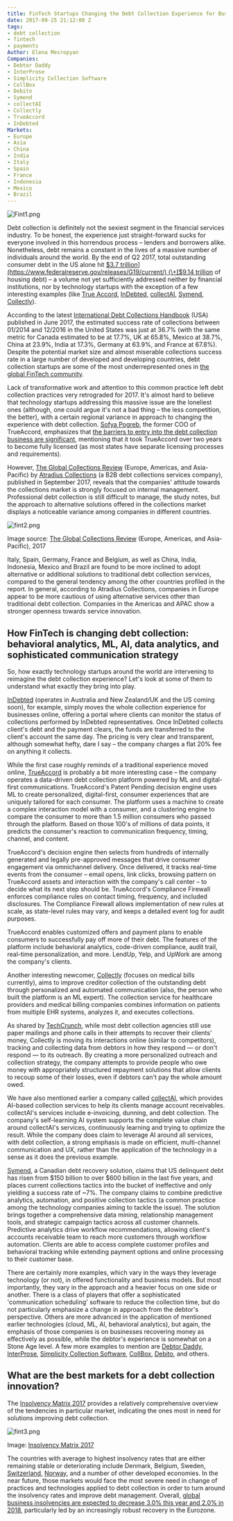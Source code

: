 ```yaml
---
title: FinTech Startups Changing the Debt Collection Experience for Businesses & Consumers
date: 2017-09-25 21:12:00 Z
tags:
- debt collection
- fintech
- payments
Author: Elena Mesropyan
Companies:
- Debtor Daddy
- InterProse
- Simplicity Collection Software
- CollBox
- Debito
- Symend
- collectAI
- Collectly
- TrueAccord
- InDebted
Markets:
- Europe
- Asia
- China
- India
- Italy
- Spain
- France
- Indonesia
- Mexico
- Brazil
---
```


![Fint1.png](/uploads/Fint1.png)

Debt collection is definitely not the sexiest segment in the financial services industry. To be honest, the experience just straight-forward sucks for everyone involved in this horrendous process – lenders and borrowers alike. Nonetheless, debt remains a constant in the lives of a massive number of individuals around the world. By the end of Q2 2017, total outstanding consumer debt in the US alone hit [$3.7 trillion](https://www.federalreserve.gov/releases/G19/current/) (\+[$9.14 trillion](https://www.newyorkfed.org/microeconomics/hhdc.html) of housing debt) – a volume not yet sufficiently addressed neither by financial institutions, nor by technology startups with the exception of a few interesting examples (like [True Accord](https://www.trueaccord.com/), [InDebted](https://www.indebted.co/), [collectAI](https://www.collect.ai/), [Symend](http://symend.com/), [Collectly](https://collectly.co/)).

According to the latest [International Debt Collections Handbook](https://atradiuscollections.com/us/publications/international-debt-collections-handbook.html) (USA) published in June 2017, the estimated success rate of collections between 01/2014 and 12/2016 in the United States was just at 36.7% (with the same metric for Canada estimated to be at 17.7%, UK at 65.8%, Mexico at 38.7%, China at 23.9%, India at 17.3%, Germany at 63.9%, and France at 67.8%). Despite the potential market size and almost miserable collections success rate in a large number of developed and developing countries, debt collection startups are some of the most underrepresented ones in [the global FinTech community](https://medici.letstalkpayments.com/).

Lack of transformative work and attention to this common practice left debt collection practices very retrograded for 2017. It's almost hard to believe that technology startups addressing this massive issue are the loneliest ones (although, one could argue it's not a bad thing – the less competition, the better), with a certain regional variance in approach to changing the experience with debt collection. [Sofya Pogreb](https://www.linkedin.com/in/sofya-pogreb-8876b7/), the former COO of TrueAccord, emphasizes that [the barriers to entry into the debt collection business are significant](https://blog.trueaccord.com/2016/08/lonely-debt-collection-startups-box/), mentioning that it took TrueAccord over two years to become fully licensed (as most states have separate licensing processes and requirements).

However, [The Global Collections Review](https://atradiuscollections.com/global/publications/global-collections-review.html) (Europe, Americas, and Asia-Pacific) by [Atradius Collections](https://atradiuscollections.com/global/) (a B2B debt collections services company), published in September 2017, reveals that the companies' attitude towards the collections market is strongly focused on internal management. Professional debt collection is still difficult to manage, the study notes, but the approach to alternative solutions offered in the collections market displays a noticeable variance among companies in different countries.

![fint2.png](/uploads/fint2.png)

Image source: [The Global Collections Review](https://atradiuscollections.com/global/publications/global-collections-review.html) (Europe, Americas, and Asia-Pacific), 2017

Italy, Spain, Germany, France and Belgium, as well as China, India, Indonesia, Mexico and Brazil are found to be more inclined to adopt alternative or additional solutions to traditional debt collection services, compared to the general tendency among the other countries profiled in the report. In general, according to Atradius Collections, companies in Europe appear to be more cautious of using alternative services other than traditional debt collection. Companies in the Americas and APAC show a stronger openness towards service innovation.

## How FinTech is changing debt collection: behavioral analytics, ML, AI, data analytics, and sophisticated communication strategy

So, how exactly technology startups around the world are intervening to reimagine the debt collection experience? Let's look at some of them to understand what exactly they bring into play.

[InDebted](https://www.indebted.co/) (operates in Australia and New Zealand/UK and the US coming soon), for example, simply moves the whole collection experience for businesses online, offering a portal where clients can monitor the status of collections performed by InDebted representatives. Once InDebted collects client's debt and the payment clears, the funds are transferred to the client's account the same day. The pricing is very clear and transparent, although somewhat hefty, dare I say – the company charges a flat 20% fee on anything it collects.

While the first case roughly reminds of a traditional experience moved online, [TrueAccord](https://www.trueaccord.com/) is probably a bit more interesting case – the company operates a data-driven debt collection platform powered by ML and digital-first communications. TrueAccord's Patent Pending decision engine uses ML to create personalized, digital-first, consumer experiences that are uniquely tailored for each consumer. The platform uses a machine to create a complex interaction model with a consumer, and a clustering engine to compare the consumer to more than 1.5 million consumers who passed through the platform. Based on those 100's of millions of data points, it predicts the consumer's reaction to communication frequency, timing, channel, and content.

TrueAccord's decision engine then selects from hundreds of internally generated and legally pre-approved messages that drive consumer engagement via omnichannel delivery. Once delivered, it tracks real-time events from the consumer – email opens, link clicks, browsing pattern on TrueAccord assets and interaction with the company's call center – to decide what its next step should be. TrueAccord's Compliance Firewall enforces compliance rules on contact timing, frequency, and included disclosures. The Compliance Firewall allows implementation of new rules at scale, as state-level rules may vary, and keeps a detailed event log for audit purposes.

TrueAccord enables customized offers and payment plans to enable consumers to successfully pay off more of their debt. The features of the platform include behavioral analytics, code-driven compliance, audit trail, real-time personalization, and more. LendUp, Yelp, and UpWork are among the company's clients.

Another interesting newcomer, [Collectly](https://collectly.co/) (focuses on medical bills currently), aims to improve creditor collection of the outstanding debt through personalized and automated communication (also, the person who built the platform is an ML expert). The collection service for healthcare providers and medical billing companies combines information on patients from multiple EHR systems, analyzes it, and executes collections.

As shared by [TechCrunch](https://techcrunch.com/2017/07/14/collectly-1-9-million/), while most debt collection agencies still use paper mailings and phone calls in their attempts to recover their clients' money, Collectly is moving its interactions online (similar to competitors), tracking and collecting data from debtors in how they respond — or don't respond — to its outreach. By creating a more personalized outreach and collection strategy, the company attempts to provide people who owe money with appropriately structured repayment solutions that allow clients to recoup some of their losses, even if debtors can't pay the whole amount owed.

We have also mentioned earlier a company called [collectAI](https://www.collect.ai/), which provides AI-based collection services to help its clients manage account receivables. collectAI's services include e-invoicing, dunning, and debt collection. The company's self-learning AI system supports the complete value chain around collectAI's services, continuously learning and trying to optimize the result. While the company does claim to leverage AI around all services, with debt collection, a strong emphasis is made on efficient, multi-channel communication and UX, rather than the application of the technology in a sense as it does the previous example.

[Symend](http://symend.com/), a Canadian debt recovery solution, claims that US delinquent debt has risen from $150 billion to over $600 billion in the last five years, and places current collections tactics into the bucket of ineffective and only yielding a success rate of \~7%. The company claims to combine predictive analytics, automation, and positive collection tactics (a common practice among the technology companies aiming to tackle the issue). The solution brings together a comprehensive data mining, relationship management tools, and strategic campaign tactics across all customer channels. Predictive analytics drive workflow recommendations, allowing client's accounts receivable team to reach more customers through workflow automation. Clients are able to access complete customer profiles and behavioral tracking while extending payment options and online processing to their customer base.

There are certainly more examples, which vary in the ways they leverage technology (or not), in offered functionality and business models. But most importantly, they vary in the approach and a heavier focus on one side or another. There is a class of players that offer a sophisticated 'communication scheduling' software to reduce the collection time, but do not particularly emphasize a change in approach from the debtor's perspective. Others are more advanced in the application of mentioned earlier technologies (cloud, ML, AI, behavioral analytics), but again, the emphasis of those companies is on businesses recovering money as effectively as possible, while the debtor's experience is somewhat on a Stone Age level. A few more examples to mention are [Debtor Daddy](https://debtordaddy.com/), [InterProse](https://www.interprose.com/), [Simplicity Collection Software](https://www.simplicitycollectionsoftware.com/), [CollBox](https://collbox.co/), [Debito](https://debito.dk/), and others.

## What are the best markets for a debt collection innovation?

The [Insolvency Matrix 2017](https://atradiuscollections.com/global/reports/insolvency-forecasts-august-2017.html) provides a relatively comprehensive overview of the tendencies in particular market, indicating the ones most in need for solutions improving debt collection.

![fint3.png](/uploads/fint3.png)

Image: [Insolvency Matrix 2017](https://atradiuscollections.com/global/reports/insolvency-forecasts-august-2017.html)

The countries with average to highest insolvency rates that are either remaining stable or deteriorating include Denmark, Belgium, Sweden, [Switzerland](https://letstalkpayments.com/sharp-and-edgy-switzerlands-fintech-ecosystem/), [Norway](https://letstalkpayments.com/norway-fintech-landscape/), and a number of other developed economies. In the near future, those markets would face the most severe need in change of practices and technologies applied to debt collection in order to turn around the insolvency rates and improve debt management. Overall, [global business insolvencies are expected to decrease 3.0% this year and 2.0% in 2018](https://atradiuscollections.com/global/reports/insolvency-forecasts-august-2017.html), particularly led by an increasingly robust recovery in the Eurozone.